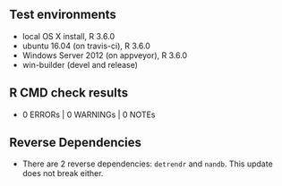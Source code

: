## Test environments
* local OS X install, R 3.6.0
* ubuntu 16.04 (on travis-ci), R 3.6.0
* Windows Server 2012 (on appveyor), R 3.6.0
* win-builder (devel and release)

## R CMD check results
* 0 ERRORs | 0 WARNINGs | 0 NOTEs

## Reverse Dependencies
* There are 2 reverse dependencies: `detrendr` and `nandb`. This update does not break either.
